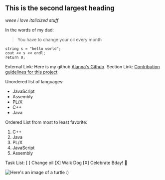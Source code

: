 ## This is the second largest heading

  *weee i love italicized stuff*

  In the words of my dad:

  > You have to change your oil every month

```
string s = "hello world";
cout << s << endl;
return 0;
```

External Link:
Here is my github [Alanna's Github](https://github.com/amerlangit).
Section Link:
[Contribution guidelines for this project](docs/CONTRIBUTING.md)

Unordered list of languages:
- JavaScript
- Assembly
- PL/X
- C++
- Java

Ordered List from most to least favorite:
1. C++
2. Java
3. PL/X
4. JavaScript
5. Assembly

Task List:
[ ] Change oil
[X] Walk Dog
[X] Celebrate Bday! :tada:

![Here's an image of a turtle :)](https://upload.wikimedia.org/wikipedia/commons/f/f4/Florida_Box_Turtle_Digon3_re-edited.jpg)


